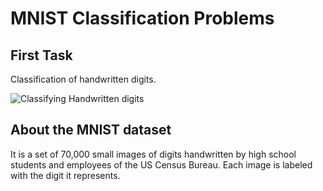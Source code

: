 # MNIST Classification Problems
## First Task

Classification of handwritten digits.

![Classifying Handwritten digits](https://www.wolfram.com/mathematica/new-in-10/enhanced-image-processing/HTMLImages.en/handwritten-digits-classification/smallthumb_10.gif)


## About the MNIST dataset

It is a set of 70,000 small images of digits handwritten by high school students and employees of the US Census Bureau. Each image is labeled with the digit it represents. 
